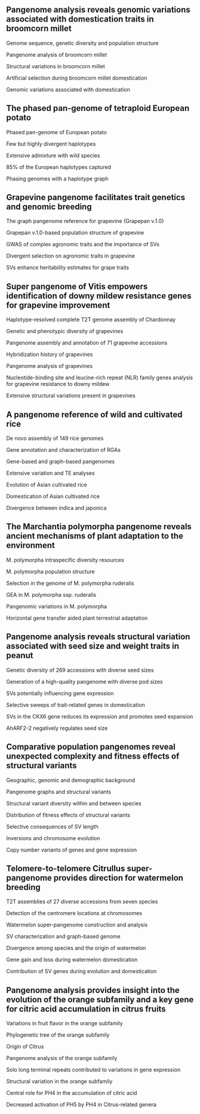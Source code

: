 
## Pangenome analysis reveals genomic variations associated with domestication traits in broomcorn millet

Genome sequence, genetic diversity and population structure

Pangenome analysis of broomcorn millet

Structural variations in broomcorn millet

Artificial selection during broomcorn millet domestication

Genomic variations associated with domestication



## The phased pan-genome of tetraploid European potato

Phased pan-genome of European potato

Few but highly divergent haplotypes

Extensive admixture with wild species

85% of the European haplotypes captured

Phasing genomes with a haplotype graph


## Grapevine pangenome facilitates trait genetics and genomic breeding

The graph pangenome reference for grapevine (Grapepan v.1.0)

Grapepan v.1.0-based population structure of grapevine

GWAS of complex agronomic traits and the importance of SVs

Divergent selection on agronomic traits in grapevine

SVs enhance heritability estimates for grape traits


## Super pangenome of Vitis empowers identification of downy mildew resistance genes for grapevine improvement

Haplotype-resolved complete T2T genome assembly of Chardonnay

Genetic and phenotypic diversity of grapevines

Pangenome assembly and annotation of 71 grapevine accessions

Hybridization history of grapevines

Pangenome analysis of grapevines

Nucleotide-binding site and leucine-rich repeat (NLR) family genes analysis for grapevine resistance to downy mildew

Extensive structural variations present in grapevines


## A pangenome reference of wild and cultivated rice

De novo assembly of 149 rice genomes

Gene annotation and characterization of RGAs

Gene-based and graph-based pangenomes

Extensive variation and TE analyses

Evolution of Asian cultivated rice

Domestication of Asian cultivated rice

Divergence between indica and japonica



## The Marchantia polymorpha pangenome reveals ancient mechanisms of plant adaptation to the environment

M. polymorpha intraspecific diversity resources

M. polymorpha population structure

Selection in the genome of M. polymorpha ruderalis

GEA in M. polymorpha ssp. ruderalis

Pangenomic variations in M. polymorpha

Horizontal gene transfer aided plant terrestrial adaptation



## Pangenome analysis reveals structural variation associated with seed size and weight traits in peanut

Genetic diversity of 269 accessions with diverse seed sizes

Generation of a high-quality pangenome with diverse pod sizes

SVs potentially influencing gene expression

Selective sweeps of trait-related genes in domestication

SVs in the CKX6 gene reduces its expression and promotes seed expansion

AhARF2-2 negatively regulates seed size



## Comparative population pangenomes reveal unexpected complexity and fitness effects of structural variants

Geographic, genomic and demographic background

Pangenome graphs and structural variants

Structural variant diversity within and between species

Distribution of fitness effects of structural variants

Selective consequences of SV length

Inversions and chromosome evolution

Copy number variants of genes and gene expression



## Telomere-to-telomere Citrullus super-pangenome provides direction for watermelon breeding

T2T assemblies of 27 diverse accessions from seven species

Detection of the centromere locations at chromosomes

Watermelon super-pangenome construction and analysis

SV characterization and graph-based genome

Divergence among species and the origin of watermelon

Gene gain and loss during watermelon domestication

Contribution of SV genes during evolution and domestication


## Pangenome analysis provides insight into the evolution of the orange subfamily and a key gene for citric acid accumulation in citrus fruits

Variations in fruit flavor in the orange subfamily

Phylogenetic tree of the orange subfamily

Origin of Citrus

Pangenome analysis of the orange subfamily

Solo long terminal repeats contributed to variations in gene expression

Structural variation in the orange subfamily

Central role for PH4 in the accumulation of citric acid

Decreased activation of PH5 by PH4 in Citrus-related genera



